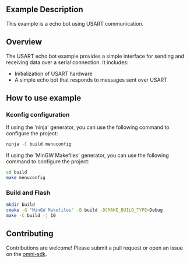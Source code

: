## Example Description
This example is a echo bot using USART communication.

## Overview
The USART echo bot example provides a simple interface for sending and receiving data over a serial connection. It includes:

- Initialization of USART hardware
- A simple echo bot that responds to messages sent over USART

## How to use example
### Kconfig configuration
If using the 'ninja' generator, you can use the following command to configure the project:
```bash
ninja -C build menuconfig
```

If using the 'MinGW Makefiles' generator, you can use the following command to configure the project:
```bash
cd build
make menuconfig
```

### Build and Flash
```bash
mkdir build
cmake -G "MinGW Makefiles" -B build -DCMAKE_BUILD_TYPE=Debug
make -C build -j 10
```

## Contributing

Contributions are welcome! Please submit a pull request or open an issue on the [omni-sdk](https://github.com/LuckkMaker/omni-sdk).
